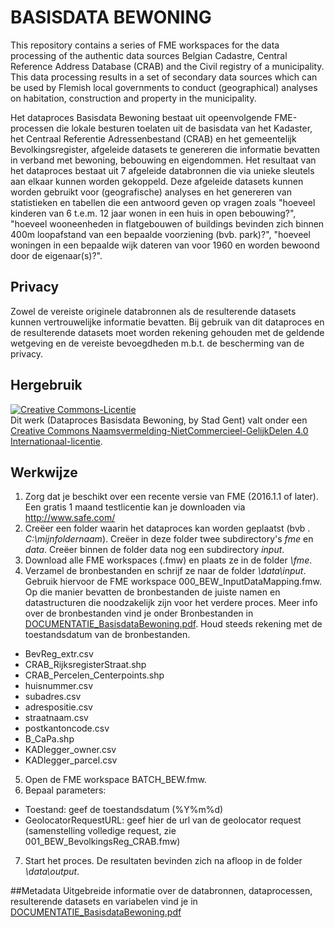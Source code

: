# BASISDATA BEWONING
This repository contains a series of FME workspaces for the data processing of the authentic data sources Belgian Cadastre, Central Reference Address Database (CRAB) and the Civil registry of a municipality. This data processing results in a set of secondary data sources which can be used by Flemish local governments to conduct (geographical) analyses on habitation, construction and property in the municipality. 

Het dataproces Basisdata Bewoning bestaat uit opeenvolgende FME-processen die lokale besturen toelaten uit de basisdata van het Kadaster, het Centraal Referentie Adressenbestand (CRAB) en het gemeentelijk Bevolkingsregister, afgeleide datasets te genereren die informatie bevatten in verband met bewoning, bebouwing en eigendommen.  Het resultaat van het dataproces bestaat uit 7 afgeleide databronnen die via unieke sleutels aan elkaar kunnen worden gekoppeld.  Deze afgeleide datasets kunnen worden gebruikt voor (geografische) analyses en het genereren van statistieken en tabellen die een antwoord geven op vragen zoals "hoeveel kinderen van 6 t.e.m. 12 jaar wonen in een huis in open bebouwing?", "hoeveel wooneenheden in flatgebouwen of buildings bevinden zich binnen 400m loopafstand van een bepaalde voorziening (bvb. park)?", "hoeveel woningen in een bepaalde wijk dateren van voor 1960 en worden bewoond door de eigenaar(s)?". 

## Privacy
Zowel de vereiste originele databronnen als de resulterende datasets kunnen vertrouwelijke informatie bevatten. Bij gebruik van dit dataproces en de resulterende datasets moet worden rekening gehouden met de geldende wetgeving en de vereiste bevoegdheden m.b.t. de bescherming van de privacy.

## Hergebruik
<p xmlns:dct="http://purl.org/dc/terms/">
<a rel="license" href="http://creativecommons.org/licenses/by-nc-sa/4.0/">
<img alt="Creative Commons-Licentie" style="border-width:0" src="https://i.creativecommons.org/l/by-nc-sa/4.0/88x31.png" /></a>
<br />
Dit werk (<span property="dct:title">Dataproces Basisdata Bewoning</span>, by <span resource="[_:creator]" rel="dct:creator"><span property="dct:title">Stad Gent</span></span>) valt onder een <a rel="license" href="http://creativecommons.org/licenses/by-nc-sa/4.0/">Creative Commons Naamsvermelding-NietCommercieel-GelijkDelen 4.0 Internationaal-licentie</a>.
</p>

## Werkwijze
1.	Zorg dat je beschikt over een recente versie van FME (2016.1.1 of later). Een gratis 1 maand testlicentie kan je downloaden via <http://www.safe.com/>
2.	Cre&euml;er een folder waarin het dataproces kan worden geplaatst (bvb . *C:\mijnfoldernaam*). Cre&euml;er in deze folder twee subdirectory&apos;s *fme* en *data*. Cre&euml;er binnen de folder data nog een subdirectory *input*. 
3.	Download alle FME workspaces (.fmw) en plaats ze in de folder *\fme*. 
4.	Verzamel de bronbestanden en schrijf ze naar de folder *\data\input*. Gebruik hiervoor de FME workspace 000_BEW_InputDataMapping.fmw. Op die manier bevatten de bronbestanden de juiste namen en datastructuren die noodzakelijk zijn voor het verdere proces. Meer info over de bronbestanden vind je onder Bronbestanden in [DOCUMENTATIE_BasisdataBewoning.pdf](DOCUMENTATIE_BasisdataBewoning.pdf). Houd steeds rekening met de toestandsdatum van de bronbestanden. 
 * BevReg_extr.csv
 * CRAB_RijksregisterStraat.shp
 * CRAB_Percelen_Centerpoints.shp
 * huisnummer.csv
 * subadres.csv
 * adrespositie.csv
 * straatnaam.csv
 * postkantoncode.csv
 * B_CaPa.shp
 * KADlegger_owner.csv
 * KADlegger_parcel.csv
5.	Open de FME workspace BATCH_BEW.fmw. 
6.	Bepaal parameters:
 * Toestand: geef de toestandsdatum (%Y%m%d)
 * GeolocatorRequestURL: geef hier de url van de geolocator request (samenstelling volledige request, zie 001_BEW_BevolkingsReg_CRAB.fmw)
7.	Start het proces. De resultaten bevinden zich na afloop in de folder *\data\output*. 

##Metadata
Uitgebreide informatie over de databronnen, dataprocessen, resulterende datasets en variabelen vind je in [DOCUMENTATIE_BasisdataBewoning.pdf](DOCUMENTATIE_BasisdataBewoning.pdf)
